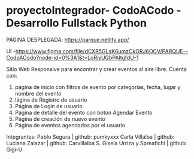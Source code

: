 # proyectoIntegrador- CodoACodo - Desarrollo Fullstack Python

PÁGINA DESPLEGADA: https://parque.netlify.app/


UI -https://www.figma.com/file/dCXR5GLsK6umzCkGRJ6OCV/PARQUE--CodoACodo?node-id=0%3A1&t=LoRiyUGbPAltgfdU-1 


Sitio Web Responsive para encontrar y crear eventos al aire libre.
Cuenta con:
1) página de inicio con filtros de evento por categorías, fecha, lugar y nombre del evento
2) lágina de Registro de usuario
3) Página de Login de usuario
4) Página de detalle del evento con boton Agendar Evento
5) Página de creación de nuevo evento
6) Página de eventos agendados por el usuario 

Integrantes:
Pablo Segura | github: pumkyxxx
Carla Villalba | github: 
Luciana Zalazar | github: Carvillalba
S. Gisela Urriza y Spreafichi | github: Gigi-U
